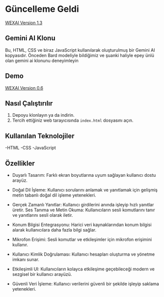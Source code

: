 # Güncelleme Geldi
[WEXAI Version 1.3](https://wexbie.pythonanywhere.com/)

## Gemini AI Klonu

Bu, HTML, CSS ve biraz JavaScript kullanılarak oluşturulmuş bir Gemini AI kopyasıdır. Önceden Bard modeliyle bildiğimiz ve şuanki haliyle epey ünlü olan gemini ai klonunu deneyimleyin

## Demo
[WEXAI Version 0.6](https://wex-ai-1.vercel.app)

## Nasıl Çalıştırılır

1. Depoyu klonlayın ya da indirin.
2. Tercih ettiğiniz web tarayıcısında ``` index.html ``` dosyasını açın.


## Kullanılan Teknolojiler

-HTML
-CSS
-JavaScript


## Özellikler

- Duyarlı Tasarım: Farklı ekran boyutlarına uyum sağlayan kullanıcı dostu arayüz.

- Doğal Dil İşleme: Kullanıcı sorularını anlamak ve yanıtlamak için gelişmiş metin tabanlı doğal dil işleme yetenekleri.

- Gerçek Zamanlı Yanıtlar: Kullanıcı girdilerini anında işleyip hızlı yanıtlar üretir.
Ses Tanıma ve Metin Okuma: Kullanıcıların sesli komutlarını tanır ve yanıtlarını sesli olarak iletir.

- Konum Bilgisi Entegrasyonu: Harici veri kaynaklarından konum bilgisi alarak kullanıcılara daha fazla bilgi sağlar.

- Mikrofon Erişimi: Sesli komutlar ve etkileşimler için mikrofon erişimini kullanır.

- Kullanıcı Kimlik Doğrulaması: Kullanıcı hesapları oluşturma ve yönetme imkanı sunar.

- Etkileşimli UI: Kullanıcıların kolayca etkileşime geçebileceği modern ve sezgisel bir kullanıcı arayüzü.

- Güvenli Veri İşleme: Kullanıcı verilerini güvenli bir şekilde işleyip saklama yetenekleri.
